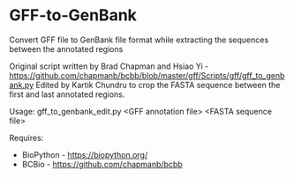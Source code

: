 # GFF-to-GenBank
Convert GFF file to GenBank file format while extracting the sequences between the annotated regions

Original script written by Brad Chapman and Hsiao Yi - https://github.com/chapmanb/bcbb/blob/master/gff/Scripts/gff/gff_to_genbank.py
Edited by Kartik Chundru to crop the FASTA sequence between the first and last annotated regions.

Usage:
    gff_to_genbank_edit.py \<GFF annotation file\>  \<FASTA sequence file\>
  
  Requires:
  * BioPython - https://biopython.org/
  * BCBio - https://github.com/chapmanb/bcbb
